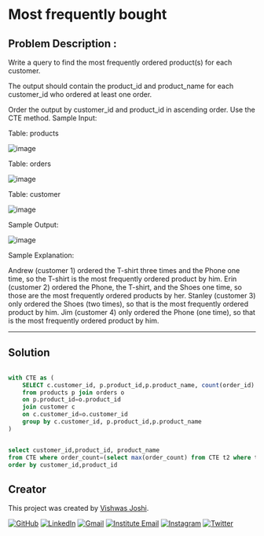 # Most frequently bought

## Problem Description :

Write a query to find the most frequently ordered product(s) for each customer.

The output should contain the product_id and product_name for each customer_id who ordered at least one order.

Order the output by customer_id and product_id in ascending order.
Use the CTE method.
Sample Input:

Table: products

![image](https://github.com/vishwasjoshi2019/DSML/assets/98074283/0650ea58-14af-4973-8b8c-945be31313a0)


Table: orders

![image](https://github.com/vishwasjoshi2019/DSML/assets/98074283/156b3a41-0bfa-4c9f-b18c-db1c2f1d27ad)



Table: customer

![image](https://github.com/vishwasjoshi2019/DSML/assets/98074283/456edd59-7a65-4118-b1d9-95fc916b0063)


Sample Output:

![image](https://github.com/vishwasjoshi2019/DSML/assets/98074283/9c5a3e30-6cf3-443c-8fe8-409687772fe2)



Sample Explanation:

Andrew (customer 1) ordered the T-shirt three times and the Phone one time, so the T-shirt is the most frequently ordered product by him.
Erin (customer 2) ordered the Phone, the T-shirt, and the Shoes one time, so those are the most frequently ordered products by her.
Stanley (customer 3) only ordered the Shoes (two times), so that is the most frequently ordered product by him.
Jim (customer 4) only ordered the Phone (one time), so that is the most frequently ordered product by him.

---

## Solution

```sql

with CTE as (
    SELECT c.customer_id, p.product_id,p.product_name, count(order_id) as order_count
    from products p join orders o 
    on p.product_id=o.product_id 
    join customer c
    on c.customer_id=o.customer_id
    group by c.customer_id, p.product_id,p.product_name
)


select customer_id,product_id, product_name 
from CTE where order_count=(select max(order_count) from CTE t2 where t2.customer_id=CTE.customer_id)
order by customer_id,product_id
```
## Creator

This project was created by [Vishwas Joshi](https://github.com/vishwasjoshi2019).


[![GitHub](https://img.shields.io/badge/GitHub-%40vishwasjoshi2019-blue)](https://github.com/vishwasjoshi2019)
[![LinkedIn](https://img.shields.io/badge/LinkedIn-%40vishwasjoshi2019-blue)](https://www.linkedin.com/in/vishwasjoshi2019/)
[![Gmail](https://img.shields.io/badge/Gmail-vishwasjoshi2019%40gmail.com-red)](mailto:vishwasjoshi2019@gmail.com)
[![Institute Email](https://img.shields.io/badge/Institute%20Email-vishwas.j%40iitgn.ac.in-red)](mailto:vishwas.j@iitgn.ac.in)
[![Instagram](https://img.shields.io/badge/Instagram-%40cursed__geek-orange)](https://www.instagram.com/cursed_geek/)
[![Twitter](https://img.shields.io/badge/Twitter-%40Vishwas79116150-blue)](https://twitter.com/Vishwas79116150)


